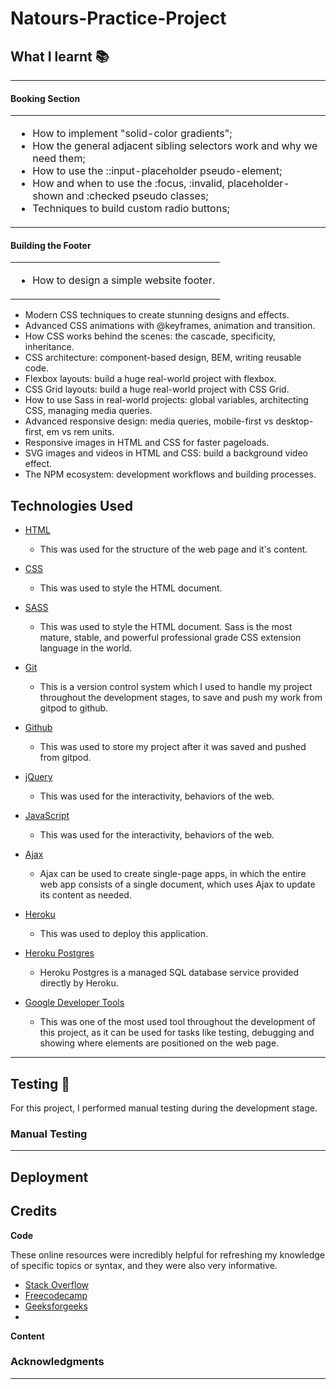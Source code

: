 # Natours-Practice-Project



## **What I learnt 📚**
------------------------


#### **Booking Section**

<table><tr><td>

- How to implement "solid-color gradients";
- How the general adjacent sibling selectors work and why we need them;
- How to use the ::input-placeholder pseudo-element;
- How and when to use the :focus, :invalid, placeholder-shown and :checked pseudo classes;
- Techniques to build custom radio buttons;

</td></tr></table>

#### **Building the Footer**

<table><tr><td>

- How to design a simple website footer.

</td></tr></table>


- Modern CSS techniques to create stunning designs and effects.
- Advanced CSS animations with @keyframes, animation and transition.
- How CSS works behind the scenes: the cascade, specificity, inheritance.
- CSS architecture: component-based design, BEM, writing reusable code.
- Flexbox layouts: build a huge real-world project with flexbox.
- CSS Grid layouts: build a huge real-world project with CSS Grid.
- How to use Sass in real-world projects: global variables, architecting CSS, managing media queries.
- Advanced responsive design: media queries, mobile-first vs desktop-first, em vs rem units.
- Responsive images in HTML and CSS for faster pageloads.
- SVG images and videos in HTML and CSS: build a background video effect.
- The NPM ecosystem: development workflows and building processes.







## **Technologies Used**
 - [HTML](https://developer.mozilla.org/en-US/docs/Web/HTML)
    - This was used for the structure of the web page and it's content.

- [CSS](https://developer.mozilla.org/en-US/docs/Learn/Getting_started_with_the_web/CSS_basics)
    - This was used to style the HTML document.

- [SASS](https://sass-lang.com/)
    - This was used to style the HTML document. Sass is the most mature, stable, and powerful professional grade CSS extension language in the world. 

- [Git](https://git-scm.com/)
    - This is a version control system which I used to handle my project throughout the development stages, to save and push my work from gitpod to github.

- [Github](http://github.com/)
    - This was used to store my project after it was saved and pushed from gitpod.

- [jQuery](https://jquery.com/)
    - This was used for the interactivity, behaviors of the web.

- [JavaScript](https://www.javascript.com/)
    - This was used for the interactivity, behaviors of the web.
- [Ajax](https://developer.mozilla.org/en-US/docs/Glossary/AJAX)
    - Ajax can be used to create single-page apps, in which the entire web app consists of a single document, which uses Ajax to update its content as needed.

- [Heroku](https://heroku.com/)
    - This was used to deploy this application.

- [Heroku Postgres](https://www.heroku.com/postgres)
    - Heroku Postgres is a managed SQL database service provided directly by Heroku.


- [Google Developer Tools](https://developers.google.com/web/tools/chrome-devtools)
    - This was one of the most used tool throughout the development of this project, as it can be used for tasks like testing, debugging and showing where elements are positioned on the web page.


----------------------------------------------------------------

## **Testing** 🧪

For this project, I performed manual testing during the development stage. 

### **Manual Testing**




----------------------------------------------------------------

## **Deployment**





## **Credits**

**Code**

These online resources were incredibly helpful for refreshing my knowledge of specific topics or syntax, and they were also very informative.

- [Stack Overflow](https://stackoverflow.com/)
- [Freecodecamp](https://www.freecodecamp.org/)
- [Geeksforgeeks](https://www.geeksforgeeks.org/)
- 

**Content**



### Acknowledgments 



---
